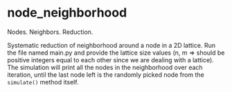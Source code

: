# node_neighborhood
Nodes. Neighbors. Reduction.

Systematic reduction of neighborhood around a node in a 2D lattice. Run the file named main.py and provide the lattice size values (n, m => should be positive integers equal to each other since we are dealing with a lattice). The simulation will print all the nodes in the neighborhood over each iteration, until the last node left is the randomly picked node from the `simulate()` method itself. 
